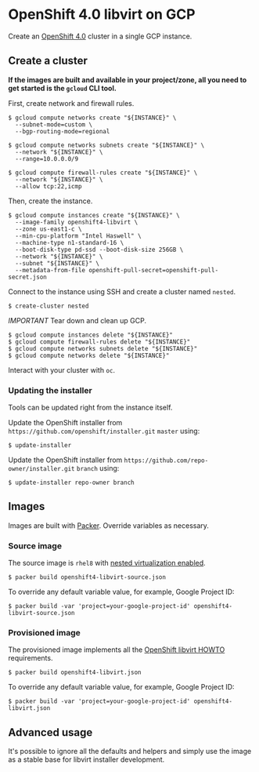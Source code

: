 # OpenShift 4.0 libvirt on GCP

Create an [OpenShift 4.0](https://github.com/openshift/installer) cluster in a single GCP instance.

## Create a cluster

**If the images are built and available in your project/zone, all you need to get started is the `gcloud` CLI tool.**

First, create network and firewall rules.

```shell
$ gcloud compute networks create "${INSTANCE}" \
  --subnet-mode=custom \
  --bgp-routing-mode=regional

$ gcloud compute networks subnets create "${INSTANCE}" \
  --network "${INSTANCE}" \
  --range=10.0.0.0/9

$ gcloud compute firewall-rules create "${INSTANCE}" \
  --network "${INSTANCE}" \
  --allow tcp:22,icmp
```

Then, create the instance.

```shell
$ gcloud compute instances create "${INSTANCE}" \
  --image-family openshift4-libvirt \
  --zone us-east1-c \
  --min-cpu-platform "Intel Haswell" \
  --machine-type n1-standard-16 \
  --boot-disk-type pd-ssd --boot-disk-size 256GB \
  --network "${INSTANCE}" \
  --subnet "${INSTANCE}" \
  --metadata-from-file openshift-pull-secret=openshift-pull-secret.json
```

Connect to the instance using SSH and create a cluster named `nested`.

```shell
$ create-cluster nested
```

*IMPORTANT* Tear down and clean up GCP.

```shell
$ gcloud compute instances delete "${INSTANCE}"
$ gcloud compute firewall-rules delete "${INSTANCE}"
$ gcloud compute networks subnets delete "${INSTANCE}"
$ gcloud compute networks delete "${INSTANCE}"
```

Interact with your cluster with `oc`.

### Updating the installer

Tools can be updated right from the instance itself.

Update the OpenShift installer from `https://github.com/openshift/installer.git` `master` using:

```shell
$ update-installer
```

Update the OpenShift installer from `https://github.com/repo-owner/installer.git` `branch` using:

```shell
$ update-installer repo-owner branch
```

## Images

Images are built with [Packer](https://www.packer.io). Override variables as necessary.

### Source image

The source image is `rhel8` with [nested virtualization enabled](https://cloud.google.com/compute/docs/instances/enable-nested-virtualization-vm-instances#restrictions).

```shell
$ packer build openshift4-libvirt-source.json
```

To override any default variable value, for example, Google Project ID:

```shell
$ packer build -var 'project=your-google-project-id' openshift4-libvirt-source.json
```

### Provisioned image

The provisioned image implements all the [OpenShift libvirt HOWTO](https://github.com/openshift/installer/blob/master/docs/dev/libvirt-howto.md) requirements.

```shell
$ packer build openshift4-libvirt.json
```
To override any default variable value, for example, Google Project ID:

```shell
$ packer build -var 'project=your-google-project-id' openshift4-libvirt.json
```

## Advanced usage

It's possible to ignore all the defaults and helpers and simply use the image as a stable base for libvirt installer development.
